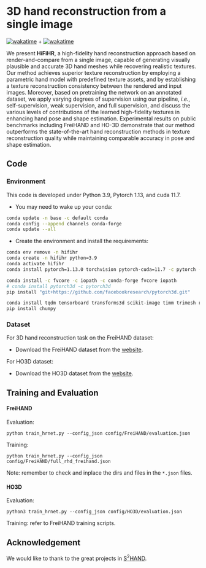# 3D hand reconstruction from a single image
[![wakatime](https://wakatime.com/badge/user/7974bf3e-99a6-4d26-8e4b-38ca6d5c9c64/project/ef5d8f38-163d-408b-8d57-ee7291b33fbf.svg)](https://wakatime.com/badge/user/7974bf3e-99a6-4d26-8e4b-38ca6d5c9c64/project/ef5d8f38-163d-408b-8d57-ee7291b33fbf) + [![wakatime](https://wakatime.com/badge/user/7974bf3e-99a6-4d26-8e4b-38ca6d5c9c64/project/f1f9ff8a-fda0-4d02-9cfd-107068c34223.svg)](https://wakatime.com/badge/user/7974bf3e-99a6-4d26-8e4b-38ca6d5c9c64/project/f1f9ff8a-fda0-4d02-9cfd-107068c34223)

We present **HiFiHR**, a high-fidelity hand reconstruction approach based on render-and-compare from a single image, capable of generating visually plausible and accurate 3D hand meshes while recovering realistic textures. Our method achieves superior texture reconstruction by employing a parametric hand model with predefined texture assets, and by establishing a texture reconstruction consistency between the rendered and input images. Moreover, based on pretraining the network on an annotated dataset, we apply varying degrees of supervision using our pipeline, *i.e.*, self-supervision, weak supervision, and full supervision, and discuss the various levels of contributions of the learned high-fidelity textures in enhancing hand pose and shape estimation. Experimental results on public benchmarks including FreiHAND and HO-3D demonstrate that our method outperforms the state-of-the-art hand reconstruction methods in texture reconstruction quality while maintaining comparable accuracy in pose and shape estimation.

## Code

### Environment

This code is developed under Python 3.9, Pytorch 1.13, and cuda 11.7.

- You may need to wake up your conda:

```sh
conda update -n base -c default conda
conda config --append channels conda-forge
conda update --all
```

- Create the environment and install the requirements:

```sh
conda env remove -n hifihr
conda create -n hifihr python=3.9
conda activate hifihr
conda install pytorch=1.13.0 torchvision pytorch-cuda=11.7 -c pytorch -c nvidia

conda install -c fvcore -c iopath -c conda-forge fvcore iopath
# conda install pytorch3d -c pytorch3d
pip install "git+https://github.com/facebookresearch/pytorch3d.git"

conda install tqdm tensorboard transforms3d scikit-image timm trimesh rtree opencv matplotlib rich lpips
pip install chumpy
```

### Dataset
For 3D hand reconstruction task on the FreiHAND dataset:
- Download the FreiHAND dataset from the [website](https://lmb.informatik.uni-freiburg.de/resources/datasets/FreihandDataset.en.html).

For HO3D dataset:
- Download the HO3D dataset from the [website](https://www.tugraz.at/index.php?id=40231).

## Training and Evaluation

#### FreiHAND

Evaluation: 

```
python train_hrnet.py --config_json config/FreiHAND/evaluation.json
```

Training:

```
python train_hrnet.py --config_json config/FreiHAND/full_rhd_freihand.json
```

Note: remember to check and inplace the dirs and files in the ```*.json``` files.

#### HO3D
Evaluation: 

```
python3 train_hrnet.py --config_json config/HO3D/evaluation.json
```
Training: refer to FreiHAND training scripts.

## Acknowledgement

We would like to thank to the great projects in [S<sup>2</sup>HAND](https://github.com/TerenceCYJ/S2HAND).
